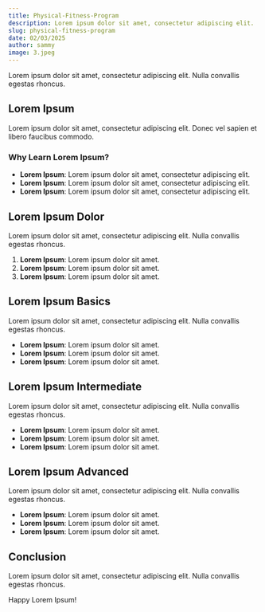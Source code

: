 ```yaml
---
title: Physical-Fitness-Program 
description: Lorem ipsum dolor sit amet, consectetur adipiscing elit.
slug: physical-fitness-program 
date: 02/03/2025
author: sammy
image: 3.jpeg
---
```

Lorem ipsum dolor sit amet, consectetur adipiscing elit. Nulla convallis egestas rhoncus. 

## Lorem Ipsum

Lorem ipsum dolor sit amet, consectetur adipiscing elit. Donec vel sapien et libero faucibus commodo. 

### Why Learn Lorem Ipsum?

- **Lorem Ipsum**: Lorem ipsum dolor sit amet, consectetur adipiscing elit.  
- **Lorem Ipsum**: Lorem ipsum dolor sit amet, consectetur adipiscing elit.  
- **Lorem Ipsum**: Lorem ipsum dolor sit amet, consectetur adipiscing elit.  

## Lorem Ipsum Dolor

Lorem ipsum dolor sit amet, consectetur adipiscing elit. Nulla convallis egestas rhoncus. 

1. **Lorem Ipsum**: Lorem ipsum dolor sit amet.  
2. **Lorem Ipsum**: Lorem ipsum dolor sit amet.  
3. **Lorem Ipsum**: Lorem ipsum dolor sit amet.  

## Lorem Ipsum Basics

Lorem ipsum dolor sit amet, consectetur adipiscing elit. Nulla convallis egestas rhoncus. 

- **Lorem Ipsum**: Lorem ipsum dolor sit amet.  
- **Lorem Ipsum**: Lorem ipsum dolor sit amet.  
- **Lorem Ipsum**: Lorem ipsum dolor sit amet.  

## Lorem Ipsum Intermediate

Lorem ipsum dolor sit amet, consectetur adipiscing elit. Nulla convallis egestas rhoncus. 

- **Lorem Ipsum**: Lorem ipsum dolor sit amet.  
- **Lorem Ipsum**: Lorem ipsum dolor sit amet.  
- **Lorem Ipsum**: Lorem ipsum dolor sit amet.  

## Lorem Ipsum Advanced

Lorem ipsum dolor sit amet, consectetur adipiscing elit. Nulla convallis egestas rhoncus. 

- **Lorem Ipsum**: Lorem ipsum dolor sit amet.  
- **Lorem Ipsum**: Lorem ipsum dolor sit amet.  
- **Lorem Ipsum**: Lorem ipsum dolor sit amet.  

## Conclusion

Lorem ipsum dolor sit amet, consectetur adipiscing elit. Nulla convallis egestas rhoncus. 

Happy Lorem Ipsum!

